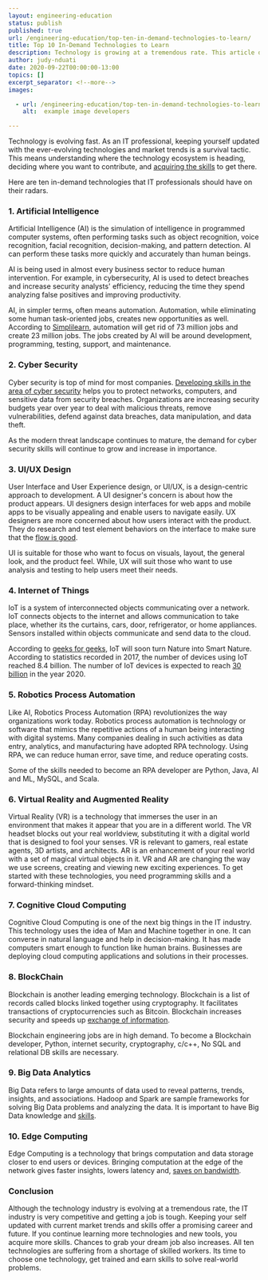 ```yaml
---
layout: engineering-education
status: publish
published: true
url: /engineering-education/top-ten-in-demand-technologies-to-learn/
title: Top 10 In-Demand Technologies to Learn
description: Technology is growing at a tremendous rate. This article describes 10 demanding technologies to learn and focus on building skills.
author: judy-nduati
date: 2020-09-22T00:00:00-13:00
topics: []
excerpt_separator: <!--more-->
images:

  - url: /engineering-education/top-ten-in-demand-technologies-to-learn/hero.jpg
    alt:  example image developers

---
```

Technology is evolving fast. As an IT professional, keeping yourself updated with the ever-evolving technologies and market trends is a survival tactic. This means understanding where the technology ecosystem is heading, deciding where you want to contribute, and [acquiring the skills](https://www.simplilearn.com/top-technology-trends-and-jobs-article) to get there.
<!--more-->

Here are ten in-demand technologies that IT professionals should have on their radars.

### 1. Artificial Intelligence
Artificial Intelligence (AI) is the simulation of intelligence in programmed computer systems, often performing tasks such as object recognition, voice recognition, facial recognition, decision-making, and pattern detection. AI can perform these tasks more quickly and accurately than human beings.

AI is being used in almost every business sector to reduce human intervention. For example, in cybersecurity, AI is used to detect breaches and increase security analysts' efficiency, reducing the time they spend analyzing false positives and improving productivity.

AI, in simpler terms, often means automation. Automation, while eliminating some human task-oriented jobs, creates new opportunities as well. According to [Simplilearn](https://www.simplilearn.com/top-technology-trends-and-jobs-article), automation will get rid of 73 million jobs and create 23 million jobs. The jobs created by AI will be around development, programming, testing, support, and maintenance.

### 2. Cyber Security
Cyber security is top of mind for most companies. [Developing skills in the area of cyber security](https://www.geeksforgeeks.org/top-10-technology-trends-that-you-can-learn-in-2020/) helps you to protect networks, computers, and sensitive data from security breaches. Organizations are increasing security budgets year over year to deal with malicious threats, remove vulnerabilities, defend against data breaches, data manipulation, and data theft.

As the modern threat landscape continues to mature, the demand for cyber security skills will continue to grow and increase in importance.

### 3. UI/UX Design
User Interface and User Experience design, or UI/UX, is a design-centric approach to development. A UI designer's concern is about how the product appears. UI designers design interfaces for web apps and mobile apps to be visually appealing and enable users to navigate easily. UX designers are more concerned about how users interact with the product. They do research and test element behaviors on the interface to make sure that the [flow is good](https://www.fastcompany.com/3032719/ui-ux-who-does-what-a-designers-guide-to-the-tech-industry).

UI is suitable for those who want to focus on visuals, layout, the general look, and the product feel. While, UX will suit those who want to use analysis and testing to help users meet their needs.

### 4. Internet of Things
IoT is a system of interconnected objects communicating over a network. IoT connects objects to the internet and allows communication to take place, whether its the curtains, cars, door, refrigerator, or home appliances. Sensors installed within objects communicate and send data to the cloud.

According to [geeks for geeks](https://www.geeksforgeeks.org/introduction-to-internet-of-things-iot-set-1/), IoT will soon turn Nature into Smart Nature. According to statistics recorded in 2017, the number of devices using IoT reached 8.4 billion. The number of IoT devices is expected to reach [30 billion](https://www.simplilearn.com/top-technology-trends-and-jobs-article) in the year 2020.

### 5. Robotics Process Automation
Like AI, Robotics Process Automation (RPA) revolutionizes the way organizations work today. Robotics process automation is technology or software that mimics the repetitive actions of a human being interacting with digital systems. Many companies dealing in such activities as data entry, analytics, and manufacturing have adopted RPA technology. Using RPA, we can reduce human error, save time, and reduce operating costs.

Some of the skills needed to become an RPA developer are Python, Java, AI and ML, MySQL, and Scala.

### 6. Virtual Reality and Augmented Reality
Virtual Reality (VR) is a technology that immerses the user in an environment that makes it appear that you are in a different world. The VR headset blocks out your real worldview, substituting it with a digital world that is designed to fool your senses. VR is relevant to gamers, real estate agents, 3D artists, and architects. AR is an enhancement of your real world with a set of magical virtual objects in it. VR and AR are changing the way we use screens, creating and viewing new exciting experiences. To get started with these technologies, you need programming skills and a forward-thinking mindset.

### 7. Cognitive Cloud Computing
Cognitive Cloud Computing is one of the next big things in the IT industry. This technology uses the idea of Man and Machine together in one. It can converse in natural language and help in decision-making. It has made computers smart enough to function like human brains. Businesses are deploying cloud computing applications and solutions in their processes.

### 8. BlockChain
Blockchain is another leading emerging technology. Blockchain is a list of records called blocks linked together using cryptography. It facilitates transactions of cryptocurrencies such as Bitcoin. Blockchain increases security and speeds up [exchange of information](https://www.geeksforgeeks.org/blockchain-technology-introduction/).

Blockchain engineering jobs are in high demand. To become a Blockchain developer, Python, internet security, cryptography, c/c++, No SQL and relational DB skills are necessary.

### 9. Big Data Analytics
Big Data refers to large amounts of data used to reveal patterns, trends, insights, and associations. Hadoop and Spark are sample frameworks for solving Big Data problems and analyzing the data. It is important to have Big Data knowledge and [skills](https://www.edureka.co/big-data-hadoop-training-certification).

### 10. Edge Computing
Edge Computing is a technology that brings computation and data storage closer to end users or devices. Bringing computation at the edge of the network gives faster insights, lowers latency and, [saves on bandwidth](https://www.ibm.com/cloud/what-is-edge-computing).

### Conclusion
Although the technology industry is evolving at a tremendous rate, the IT industry is very competitive and getting a job is tough. Keeping your self updated with current market trends and skills offer a promising career and future. If you continue learning more technologies and new tools, you acquire more skills. Chances to grab your dream job also increases. All ten technologies are suffering from a shortage of skilled workers. Its time to choose one technology, get trained and earn skills to solve real-world problems.
